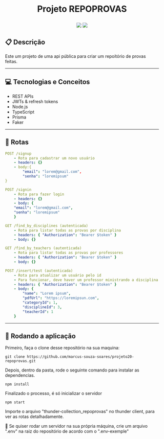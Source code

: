 # <p align = "center"> Projeto REPOPROVAS </p>

<p align = "center">
   <img src="https://img.shields.io/badge/author-MARCUS_VINICIUS-4dae71?style=flat-square" />
   <img src="https://img.shields.io/github/languages/count/MARCUS_VINICIUS/[projeto20-repoprovas](https://github.com/marcus-souza-soares/projeto20-repoprovas)?color=4dae71&style=flat-square" />
</p>


##  :clipboard: Descrição

Este um projeto de uma api pública para criar um repoítório de provas feitas.

***

## :computer:	 Tecnologias e Conceitos

- REST APIs
- JWTs & refresh tokens
- Node.js
- TypeScript
- Prisma
- Faker

***

## :rocket: Rotas

```yml
POST /signup
    - Rota para cadastrar um novo usuário
    - headers: {}
    - body:{
        "email": "lorem@gmail.com",
        "senha": "loremipsum"
}
```
    
```yml 
POST /signin
    - Rota para fazer login
    - headers: {}
    - body: {
    "email": "lorem@gmail.com",
    "senha": "loremipsum"
    }
```
    
```yml 
GET /find_by_disciplines (autenticada)
    - Rota para listar todas as provas por disciplina
    - headers: { "Authorization": "Bearer $token" }
    - body: {}
```

```yml
GET /find_by_teachers (autenticada)
    - Rota para listar todas as provas por professores
    - headers: { "Authorization": "Bearer $token" }
    - body: {}
``` 

```yml
POST /insert/test (autenticada)
    - Rota para atualizar um usuário pelo id
    - Para funcionar, deve haver um professor ministrando a disciplina gerada e uma categoria específica cadastrada
    - headers: { "Authorization": "Bearer $token" }
    - body: {
        "name": "Lorem ipsum",
        "pdfUrl": "https://loremipsun.com",
        "categoryId": 1,
        "disciplineId": 3,
        "teacherId": 1
    }
```
 
***

## 🏁 Rodando a aplicação

Primeiro, faça o clone desse repositório na sua maquina:

```
git clone https://github.com/marcus-souza-soares/projeto20-repoprovas.git
```

Depois, dentro da pasta, rode o seguinte comando para instalar as dependencias.

```
npm install
```

Finalizado o processo, é só inicializar o servidor
```
npm start
```

Importe o arquivo "thunder-collection_repoprovas" no thunder client, para ver as rotas detalhadamente.

:stop_sign: Se quiser rodar um servidor na sua própria máquina, crie um arquivo ".env" na raiz do repositório de acordo com o ".env-exemple"
